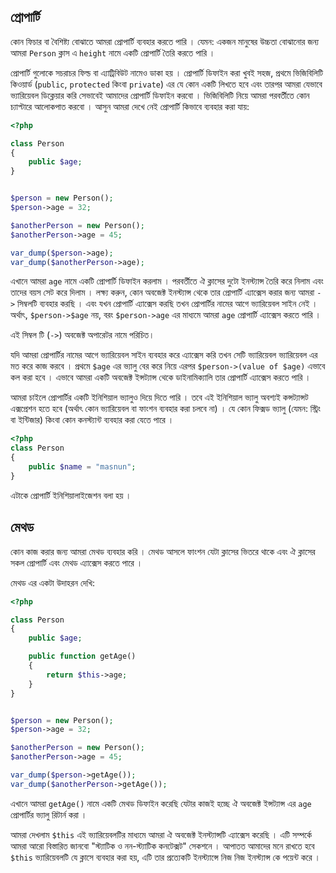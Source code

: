 ## প্রোপার্টি

কোন ফিচার বা বৈশিষ্ট্য বোঝাতে আমরা প্রোপার্টি ব্যবহার করতে পারি । যেমন: একজন মানুষের উচ্চতা বোঝানোর জন্য আমরা `Person` ক্লাস এ `height` নামে একটি প্রোপার্টি তৈরি করতে পারি । 

প্রোপার্টি গুলোকে সচরাচর ফিল্ড বা এ্যাট্রিবিউট নামেও ডাকা হয় । প্রোপার্টি ডিফাইন করা খুবই সহজ, প্রথমে ভিজিবিলিটি কিওয়ার্ড (`public`, `protected` কিংবা `private`) এর যে কোন একটি লিখতে হবে এবং তারপর আমরা যেভাবে ভ্যারিয়েবল ডিক্লেয়ার করি সেভাবেই আমাদের প্রোপার্টি ডিফাইন করবো । ভিজিবিলিটি নিয়ে আমরা পরবর্তীতে কোন চ্যাপ্টারে আলোকপাত করবো । আসুন আমরা দেখে নেই প্রোপার্টি কিভাবে ব্যবহার করা যায়: 

```php
<?php

class Person
{
    public $age;
}


$person = new Person();
$person->age = 32;

$anotherPerson = new Person();
$anotherPerson->age = 45;

var_dump($person->age);
var_dump($anotherPerson->age);
```

এখানে আমরা `age` নামে একটি প্রোপার্টি ডিফাইন করলাম । পরবর্তীতে ঐ ক্লাসের দুটো ইনস্ট্যান্স তৈরি করে নিলাম এবং তাদের বয়স সেট করে দিলাম । লক্ষ্য করুন, কোন অবজেক্ট ইনস্ট্যান্স থেকে তার প্রোপার্টি এ্যাক্সেস করার জন্য আমরা `->` সিম্বলটি ব্যবহার করছি । এবং যখন প্রোপার্টি এ্যাক্সেস করছি তখন প্রোপার্টির নামের আগে ভ্যারিয়েবল সাইন নেই । অর্থাৎ, `$person->$age` নয়, বরং `$person->age` এর মাধ্যমে আমরা `age` প্রোপার্টি এ্যাক্সেস করতে পারি । 

এই সিম্বল টি (`->`) অবজেক্ট অপারেটর নামে পরিচিত।

যদি আমরা প্রোপার্টির নামের আগে ভ্যারিয়েবল সাইন ব্যবহার করে এ্যাক্সেস করি তখন সেটি ভ্যারিয়েবল ভ্যারিয়েবল এর মত করে কাজ করবে । প্রথমে `$age` এর ভ্যালু বের করে নিয়ে এরপর `$person->(value of $age)` এভাবে কল করা হবে । এভাবে আমরা একটি অবজেক্ট ইন্সট্যান্স থেকে ডাইনামিক্যালি তার প্রোপার্টি এ্যাক্সেস করতে পারি । 

আমরা চাইলে প্রোপার্টির একটি ইনিশিয়াল ভ্যালুও দিয়ে দিতে পারি । তবে এই ইনিশিয়াল ভ্যালু অবশ্যই কন্সট্যান্সট এক্সপ্রেশন হতে হবে (অর্থাৎ কোন ভ্যারিয়েবল বা ফাংশন ব্যবহার করা চলবে না) । যে কোন ফিক্সড ভ্যালু (যেমন: স্ট্রিং বা ইন্টিজার) কিংবা কোন কনস্ট্যান্ট ব্যবহার করা যেতে পারে । 

```php
<?php
class Person
{
    public $name = "masnun";
}
```

এটাকে প্রোপার্টি ইনিশিয়ালাইজেশন বলা হয় । 

## মেথড 

কোন কাজ করার জন্য আমরা মেথড ব্যবহার করি । মেথড আসলে ফাংশন যেটা ক্লাসের ভিতরে থাকে এবং ঐ ক্লাসের সকল প্রোপার্টি এবং মেথড এ্যাক্সেস করতে পারে । 

মেথড এর একটা উদাহরন দেখি: 

```php
<?php

class Person
{
    public $age;

    public function getAge()
    {
        return $this->age;
    }
}


$person = new Person();
$person->age = 32;

$anotherPerson = new Person();
$anotherPerson->age = 45;

var_dump($person->getAge());
var_dump($anotherPerson->getAge());
```

এখানে আমরা `getAge()` নামে একটি মেথড ডিফাইন করেছি যেটার কাজই হচ্ছে ঐ অবজেক্ট ইন্সট্যান্স এর `age` প্রোপার্টির ভ্যালু রিটার্ন করা । 

আমরা দেখলাম `$this` এই ভ্যারিয়েবলটির মাধ্যমে আমরা ঐ অবজেক্ট ইনস্ট্যান্সটি এ্যাক্সেস করেছি । এটি সম্পর্কে আমরা আরো বিস্তারিত জানবো "স্ট্যাটিক ও নন-স্ট্যাটিক কনটেক্সট" সেকশনে । আপাতত আমাদের মনে রাখতে হবে `$this` ভ্যারিয়েবলটি যে ক্লাসে ব্যবহার করা হয়, এটি তার প্রত্যেকটি ইনস্ট্যান্সে নিজ নিজ ইনস্ট্যান্স কে পয়েন্ট করে । 

